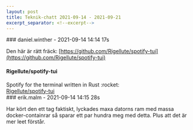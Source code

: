 ```yaml
---
layout: post
title: Teknik-chatt 2021-09-14 - 2021-09-21
excerpt_separator: <!--excerpt-->
---
```

<section class="message" markdown="1">
### daniel.winther - 2021-09-14 14:14 17s

Den här är rätt fräck: [https://github.com/Rigellute/spotify-tui](https://github.com/Rigellute/spotify-tui)

<div class="attachment"><h4>Rigellute/spotify-tui</h4><div class="text">Spotify for the terminal written in Rust :rocket:</div>
<a href="null">Rigellute/spotify-tui</a></div>
    
</section>
<section class="message" markdown="1">
### erik.malm - 2021-09-14 14:15 28s

Har kört den ett tag faktiskt, lyckades maxa datorns ram med massa docker-containrar så sparar ett par hundra meg med detta.
Plus att det är mer leet förstår.

<!--excerpt-->
</section>